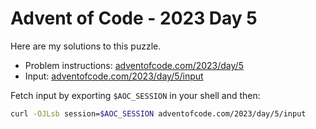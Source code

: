 # Advent of Code - 2023 Day 5
Here are my solutions to this puzzle.

* Problem instructions: [adventofcode.com/2023/day/5](https://adventofcode.com/2023/day/5)
* Input: [adventofcode.com/2023/day/5/input](https://adventofcode.com/2023/day/5/input)

Fetch input by exporting `$AOC_SESSION` in your shell and then:
```bash
curl -OJLsb session=$AOC_SESSION adventofcode.com/2023/day/5/input
```
